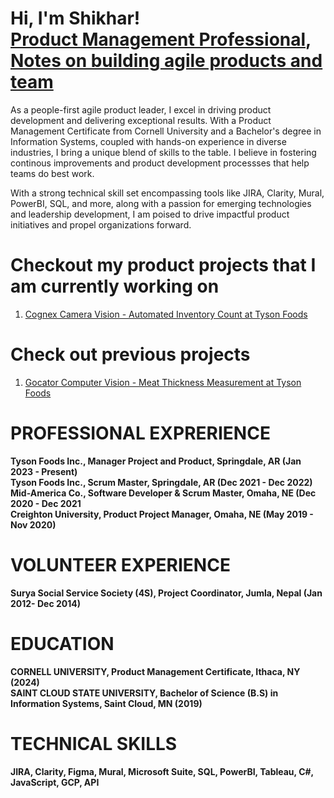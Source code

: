 <h1>Hi, I'm Shikhar! <br/> <a href="https://www.linkedin.com/in/shikharstha/">Product Management Professional</a>, <a href="https://www.linkedin.com/build-relation/newsletter-follow?entityUrn=7137295985310924800">Notes on building agile products and team </a></h1>

As a people-first agile product leader, I excel in driving product development and delivering exceptional results. With a Product Management Certificate from Cornell University and a Bachelor's degree in Information Systems, coupled with hands-on experience in diverse industries, I bring a unique blend of skills to the table. I believe in fostering continous improvements and product development processses that help teams do best work. 

With a strong technical skill set encompassing tools like JIRA, Clarity, Mural, PowerBI, SQL, and more, along with a passion for emerging technologies and leadership development, I am poised to drive impactful product initiatives and propel organizations forward.

# Checkout my product projects that I am currently working on
1. [Cognex Camera Vision - Automated Inventory Count at Tyson Foods](GocatorProductCase.md?timestamp=123456)

# Check out previous projects
1. [Gocator Computer Vision - Meat Thickness Measurement at Tyson Foods](CognexProduct.md?timestamp=123456)

# PROFESSIONAL EXPRERIENCE
**Tyson Foods Inc., Manager Project and Product, Springdale, AR (Jan 2023 - Present)** <br />
**Tyson Foods Inc., Scrum Master, Springdale, AR (Dec 2021 - Dec 2022)** <br />
**Mid-America Co.,  Software Developer & Scrum Master, Omaha, NE (Dec 2020 - Dec 2021** <br />
**Creighton University, Product Project Manager, Omaha, NE (May 2019 - Nov 2020)** <br />

# VOLUNTEER EXPERIENCE
**Surya Social Service Society (4S), Project Coordinator, Jumla, Nepal (Jan 2012- Dec 2014)**

# EDUCATION
**CORNELL UNIVERSITY, Product Management Certificate, Ithaca, NY (2024)** <br />
**SAINT CLOUD STATE UNIVERSITY, Bachelor of Science (B.S) in Information Systems, Saint Cloud, MN (2019)**

# TECHNICAL SKILLS
**JIRA, Clarity, Figma, Mural, Microsoft Suite, SQL, PowerBI, Tableau, C#, JavaScript, GCP, API**

